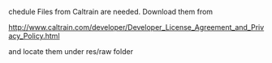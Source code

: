 chedule Files from Caltrain are needed. Download them from 

http://www.caltrain.com/developer/Developer_License_Agreement_and_Privacy_Policy.html 

and locate them under res/raw folder
